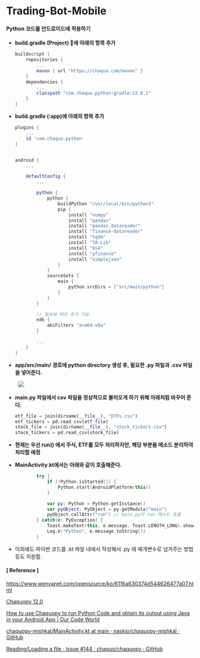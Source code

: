 # Trading-Bot-Mobile

#### Python 코드를 안드로이드에 적용하기

- **build.gradle (Project) 에 아래의 항목 추가**
  
  ```groovy
  buildscript {
      repositories {
          ...
          maven { url "https://chaquo.com/maven" }
      }
      dependencies {
          ...
          classpath "com.chaquo.python:gradle:12.0.1"
      }
  }
  ```

- **build.gradle (:app)에 아래의 항목 추가**
  
  ```groovy
  plugins {
      ...
      id 'com.chaquo.python'
  }
  
  
  android {
      ...
  
      defaultConfig {
          ...
  
          python {
              python {
                  buildPython "/usr/local/bin/python3"
                  pip {
                      install "numpy"
                      install "pandas"
                      install "pandas_datareader"
                      install "finance-datareader"
                      install "tqdm"
                      install "TA-Lib"
                      install "bs4"
                      install "yfinance"
                      install "simplejson"
                  }
              }
              sourceSets {
                  main {
                      python.srcDirs = ["src/main/python"]
                  }
              }
          }
  
          // 필요에 따라 추가 가능
          ndk {
              abiFilters "arm64-v8a"
          }
  
          ...
      }
  }
  ```

- **app/src/main/ 경로에 python directory 생성 후, 필요한 .py 파일과 .csv 파일을 넣어준다.**

        ![](/Users/cheonsuebin/Library/Application%20Support/marktext/images/2022-08-23-11-31-54-image.png)

- **main.py 파일에서 csv 파일을 정상적으로 불러오게 하기 위해 아래처럼 바꾸어 준다.**
  
  ```python
  etf_file = join(dirname(__file__), "ETFs.csv")
  etf_tickers = pd.read_csv(etf_file)
  stock_file = join(dirname(__file__), "stock_tickers.csv")
  stock_tickers = pd.read_csv(stock_file)
  ```

- **현재는 우선 run() 에서 주식, ETF를 모두 처리하지만, 해당 부분을 메소드 분리하여 처리할 예정**

- **MainActivity.kt에서는 아래와 같이 호출해준다.**
  
  ```kotlin
          try {
              if (!Python.isStarted()) {
                  Python.start(AndroidPlatform(this))
              }
  
              var py: Python = Python.getInstance()
              var pyObject: PyObject = py.getModule("main")
              pyObject.callAttr("run") // main.py의 run 메소드 호출
          } catch(e: PyException) {
              Toast.makeText(this, e.message, Toast.LENGTH_LONG).show()
              Log.e("Python", e.message.toString())
          }
  
  
  ```

- 이외에도 파이썬 코드를 .kt 파일 내에서 작성해서 .py 에 매개변수로 넘겨주는 방법 등도 지원함.





#### [ Reference ]

https://www.wenyanet.com/opensource/ko/6116a630374d544626477a07.html

[Chaquopy 12.0](https://chaquo.com/chaquopy/doc/current/index.html)

[How to use Chaquopy to run Python Code and obtain its output using Java in your Android App | Our Code World](https://ourcodeworld.com/articles/read/1656/how-to-use-chaquopy-to-run-python-code-and-obtain-its-output-using-java-in-your-android-app)

[chaquopy-mishkal/MainActivity.kt at main · naskio/chaquopy-mishkal · GitHub](https://github.com/naskio/chaquopy-mishkal/blob/main/app/src/main/java/io/nask/mishkalandroid/MainActivity.kt)

[Reading/Loading a file · Issue #144 · chaquo/chaquopy · GitHub](https://github.com/chaquo/chaquopy/issues/144)
